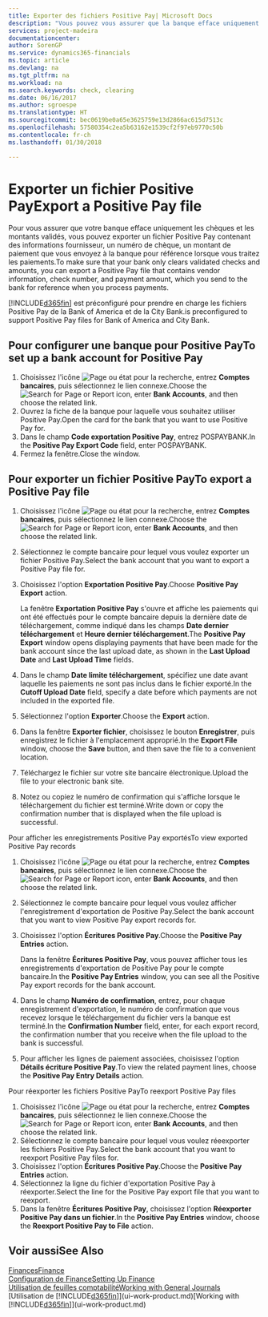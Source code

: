 ```yaml
---
title: Exporter des fichiers Positive Pay| Microsoft Docs
description: "Vous pouvez vous assurer que la banque efface uniquement les chèques et les montants validés en exportant un fichier Positive Pay contenant des informations de paiement et fournisseur."
services: project-madeira
documentationcenter: 
author: SorenGP
ms.service: dynamics365-financials
ms.topic: article
ms.devlang: na
ms.tgt_pltfrm: na
ms.workload: na
ms.search.keywords: check, clearing
ms.date: 06/16/2017
ms.author: sgroespe
ms.translationtype: HT
ms.sourcegitcommit: bec0619be0a65e3625759e13d2866ac615d7513c
ms.openlocfilehash: 57580354c2ea5b63162e1539cf2f97eb9770c50b
ms.contentlocale: fr-ch
ms.lasthandoff: 01/30/2018

---
```

# <a name="export-a-positive-pay-file"></a><span data-ttu-id="c322d-103">Exporter un fichier Positive Pay</span><span class="sxs-lookup"><span data-stu-id="c322d-103">Export a Positive Pay file</span></span>
<span data-ttu-id="c322d-104">Pour vous assurer que votre banque efface uniquement les chèques et les montants validés, vous pouvez exporter un fichier Positive Pay contenant des informations fournisseur, un numéro de chèque, un montant de paiement que vous envoyez à la banque pour référence lorsque vous traitez les paiements.</span><span class="sxs-lookup"><span data-stu-id="c322d-104">To make sure that your bank only clears validated checks and amounts, you can export a Positive Pay file that contains vendor information, check number, and payment amount, which you send to the bank for reference when you process payments.</span></span>

[!INCLUDE[d365fin](includes/d365fin_md.md)] <span data-ttu-id="c322d-105"> est préconfiguré pour prendre en charge les fichiers Positive Pay de la Bank of America et de la City Bank.</span><span class="sxs-lookup"><span data-stu-id="c322d-105">is preconfigured to support Positive Pay files for Bank of America and City Bank.</span></span>

## <a name="to-set-up-a-bank-account-for-positive-pay"></a><span data-ttu-id="c322d-106">Pour configurer une banque pour Positive Pay</span><span class="sxs-lookup"><span data-stu-id="c322d-106">To set up a bank account for Positive Pay</span></span>
1. <span data-ttu-id="c322d-107">Choisissez l'icône ![Page ou état pour la recherche](media/ui-search/search_small.png "icône Page ou état pour la recherche"), entrez **Comptes bancaires**, puis sélectionnez le lien connexe.</span><span class="sxs-lookup"><span data-stu-id="c322d-107">Choose the ![Search for Page or Report](media/ui-search/search_small.png "Search for Page or Report icon") icon, enter **Bank Accounts**, and then choose the related link.</span></span>
2. <span data-ttu-id="c322d-108">Ouvrez la fiche de la banque pour laquelle vous souhaitez utiliser Positive Pay.</span><span class="sxs-lookup"><span data-stu-id="c322d-108">Open the card for the bank that you want to use Positive Pay for.</span></span>
3. <span data-ttu-id="c322d-109">Dans le champ **Code exportation Positive Pay**, entrez POSPAYBANK.</span><span class="sxs-lookup"><span data-stu-id="c322d-109">In the **Positive Pay Export Code** field, enter POSPAYBANK.</span></span>
4. <span data-ttu-id="c322d-110">Fermez la fenêtre.</span><span class="sxs-lookup"><span data-stu-id="c322d-110">Close the window.</span></span>

## <a name="to-export-a-positive-pay-file"></a><span data-ttu-id="c322d-111">Pour exporter un fichier Positive Pay</span><span class="sxs-lookup"><span data-stu-id="c322d-111">To export a Positive Pay file</span></span>
1. <span data-ttu-id="c322d-112">Choisissez l'icône ![Page ou état pour la recherche](media/ui-search/search_small.png "icône Page ou état pour la recherche"), entrez **Comptes bancaires**, puis sélectionnez le lien connexe.</span><span class="sxs-lookup"><span data-stu-id="c322d-112">Choose the ![Search for Page or Report](media/ui-search/search_small.png "Search for Page or Report icon") icon, enter **Bank Accounts**, and then choose the related link.</span></span>
2. <span data-ttu-id="c322d-113">Sélectionnez le compte bancaire pour lequel vous voulez exporter un fichier Positive Pay.</span><span class="sxs-lookup"><span data-stu-id="c322d-113">Select the bank account that you want to export a Positive Pay file for.</span></span>
3. <span data-ttu-id="c322d-114">Choisissez l'option **Exportation Positive Pay**.</span><span class="sxs-lookup"><span data-stu-id="c322d-114">Choose **Positive Pay Export** action.</span></span>

    <span data-ttu-id="c322d-115">La fenêtre **Exportation Positive Pay** s'ouvre et affiche les paiements qui ont été effectués pour le compte bancaire depuis la dernière date de téléchargement, comme indiqué dans les champs **Date dernier téléchargement** et **Heure dernier téléchargement**.</span><span class="sxs-lookup"><span data-stu-id="c322d-115">The **Positive Pay Export** window opens displaying payments that have been made for the bank account since the last upload date, as shown in the **Last Upload Date** and **Last Upload Time** fields.</span></span>
4. <span data-ttu-id="c322d-116">Dans le champ **Date limite téléchargement**, spécifiez une date avant laquelle les paiements ne sont pas inclus dans le fichier exporté.</span><span class="sxs-lookup"><span data-stu-id="c322d-116">In the **Cutoff Upload Date** field, specify a date before which payments are not included in the exported file.</span></span>
5. <span data-ttu-id="c322d-117">Sélectionnez l'option **Exporter**.</span><span class="sxs-lookup"><span data-stu-id="c322d-117">Choose the **Export** action.</span></span>
6. <span data-ttu-id="c322d-118">Dans la fenêtre **Exporter fichier**, choisissez le bouton **Enregistrer**, puis enregistrez le fichier à l'emplacement approprié.</span><span class="sxs-lookup"><span data-stu-id="c322d-118">In the **Export File** window, choose the **Save** button, and then save the file to a convenient location.</span></span>
7. <span data-ttu-id="c322d-119">Téléchargez le fichier sur votre site bancaire électronique.</span><span class="sxs-lookup"><span data-stu-id="c322d-119">Upload the file to your electronic bank site.</span></span>
8. <span data-ttu-id="c322d-120">Notez ou copiez le numéro de confirmation qui s'affiche lorsque le téléchargement du fichier est terminé.</span><span class="sxs-lookup"><span data-stu-id="c322d-120">Write down or copy the confirmation number that is displayed when the file upload is successful.</span></span>

<span data-ttu-id="c322d-121">Pour afficher les enregistrements Positive Pay exportés</span><span class="sxs-lookup"><span data-stu-id="c322d-121">To view exported Positive Pay records</span></span>

1. <span data-ttu-id="c322d-122">Choisissez l'icône ![Page ou état pour la recherche](media/ui-search/search_small.png "icône Page ou état pour la recherche"), entrez **Comptes bancaires**, puis sélectionnez le lien connexe.</span><span class="sxs-lookup"><span data-stu-id="c322d-122">Choose the ![Search for Page or Report](media/ui-search/search_small.png "Search for Page or Report icon") icon, enter **Bank Accounts**, and then choose the related link.</span></span>
2. <span data-ttu-id="c322d-123">Sélectionnez le compte bancaire pour lequel vous voulez afficher l'enregistrement d'exportation de Positive Pay.</span><span class="sxs-lookup"><span data-stu-id="c322d-123">Select the bank account that you want to view Positive Pay export records for.</span></span>
3. <span data-ttu-id="c322d-124">Choisissez l'option **Écritures Positive Pay**.</span><span class="sxs-lookup"><span data-stu-id="c322d-124">Choose the **Positive Pay Entries** action.</span></span>

    <span data-ttu-id="c322d-125">Dans la fenêtre **Écritures Positive Pay**, vous pouvez afficher tous les enregistrements d'exportation de Positive Pay pour le compte bancaire.</span><span class="sxs-lookup"><span data-stu-id="c322d-125">In the **Positive Pay Entries** window, you can see all the Positive Pay export records for the bank account.</span></span>
4. <span data-ttu-id="c322d-126">Dans le champ **Numéro de confirmation**, entrez, pour chaque enregistrement d'exportation, le numéro de confirmation que vous recevez lorsque le téléchargement du fichier vers la banque est terminé.</span><span class="sxs-lookup"><span data-stu-id="c322d-126">In the **Confirmation Number** field, enter, for each export record, the confirmation number that you receive when the file upload to the bank is successful.</span></span>
5. <span data-ttu-id="c322d-127">Pour afficher les lignes de paiement associées, choisissez l'option **Détails écriture Positive Pay**.</span><span class="sxs-lookup"><span data-stu-id="c322d-127">To view the related payment lines, choose the **Positive Pay Entry Details** action.</span></span>

<span data-ttu-id="c322d-128">Pour réexporter les fichiers Positive Pay</span><span class="sxs-lookup"><span data-stu-id="c322d-128">To reexport Positive Pay files</span></span>

1. <span data-ttu-id="c322d-129">Choisissez l'icône ![Page ou état pour la recherche](media/ui-search/search_small.png "icône Page ou état pour la recherche"), entrez **Comptes bancaires**, puis sélectionnez le lien connexe.</span><span class="sxs-lookup"><span data-stu-id="c322d-129">Choose the ![Search for Page or Report](media/ui-search/search_small.png "Search for Page or Report icon") icon, enter **Bank Accounts**, and then choose the related link.</span></span>
2. <span data-ttu-id="c322d-130">Sélectionnez le compte bancaire pour lequel vous voulez réeexporter les fichiers Positive Pay.</span><span class="sxs-lookup"><span data-stu-id="c322d-130">Select the bank account that you want to reexport Positive Pay files for.</span></span>
3. <span data-ttu-id="c322d-131">Choisissez l'option **Écritures Positive Pay**.</span><span class="sxs-lookup"><span data-stu-id="c322d-131">Choose the **Positive Pay Entries** action.</span></span>
4. <span data-ttu-id="c322d-132">Sélectionnez la ligne du fichier d'exportation Positive Pay à réexporter.</span><span class="sxs-lookup"><span data-stu-id="c322d-132">Select the line for the Positive Pay export file that you want to reexport.</span></span>
5. <span data-ttu-id="c322d-133">Dans la fenêtre **Écritures Positive Pay**, choisissez l'option **Réexporter Positive Pay dans un fichier**.</span><span class="sxs-lookup"><span data-stu-id="c322d-133">In the **Positive Pay Entries** window, choose the **Reexport Positive Pay to File** action.</span></span>

## <a name="see-also"></a><span data-ttu-id="c322d-134">Voir aussi</span><span class="sxs-lookup"><span data-stu-id="c322d-134">See Also</span></span>
[<span data-ttu-id="c322d-135">Finances</span><span class="sxs-lookup"><span data-stu-id="c322d-135">Finance</span></span>](finance.md)  
[<span data-ttu-id="c322d-136">Configuration de Finance</span><span class="sxs-lookup"><span data-stu-id="c322d-136">Setting Up Finance</span></span>](finance-setup-finance.md)  
[<span data-ttu-id="c322d-137">Utilisation de feuilles comptabilité</span><span class="sxs-lookup"><span data-stu-id="c322d-137">Working with General Journals</span></span>](ui-work-general-journals.md)  
<span data-ttu-id="c322d-138">[Utilisation de [!INCLUDE[d365fin](includes/d365fin_md.md)]](ui-work-product.md)</span><span class="sxs-lookup"><span data-stu-id="c322d-138">[Working with [!INCLUDE[d365fin](includes/d365fin_md.md)]](ui-work-product.md)</span></span>

